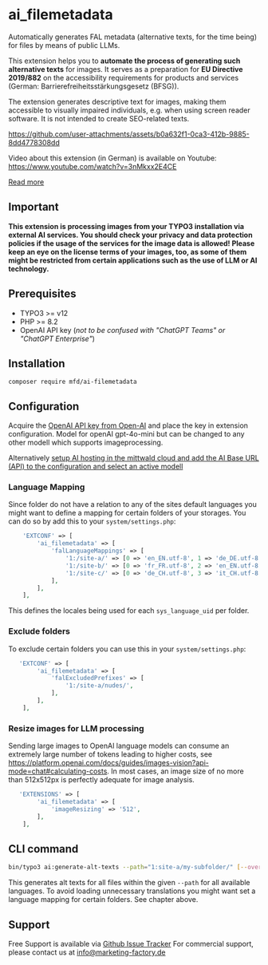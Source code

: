 # ai_filemetadata

Automatically generates FAL metadata (alternative texts, for the time being) for files by means of public LLMs.

This extension helps you to **automate the process of generating such alternative texts** for images. It serves as a preparation for **EU Directive 2019/882** on the accessibility requirements for products and services (German: Barrierefreiheitsstärkungsgesetz (BFSG)).

The extension generates descriptive text for images, making them accessible to visually impaired individuals,
e.g. when using screen reader software. It is not intended to create SEO-related texts.


https://github.com/user-attachments/assets/b0a632f1-0ca3-412b-9885-8dd4778308dd

Video about this extension (in German) is available on Youtube: https://www.youtube.com/watch?v=3nMkxx2E4CE



[Read more](https://www.marketing-factory.com/services/programming-and-development/custom-development/ai-filemetdadata/)


## Important

**This extension is processing images from your TYPO3 installation via external AI services. You should check
your privacy and data protection policies if the usage of the services for the image data is allowed! Please keep an eye on the license terms of your images, too, as some of them might be restricted from certain applications such as the use of LLM or AI technology.**

## Prerequisites

* TYPO3 >= v12
* PHP >= 8.2
* OpenAI API key (_not to be confused with "ChatGPT Teams" or "ChatGPT Enterprise"_)

## Installation

`composer require mfd/ai-filemetadata`

## Configuration

Acquire the [OpenAI API key from Open-AI](https://platform.openai.com/docs/quickstart) and place the key in extension
configuration. Model for openAI gpt-4o-mini but can be changed to any other modell which supports imageprocessing.

Alternatively [setup AI hosting in the mittwald cloud and add the AI Base URL (API) to the configuration and select
an active modell](https://www.marketing-factory.com/blog/using-our-typo3-extension-ai-filemetadata-with-mittwalds-ai-hosting/)

### Language Mapping

Since folder do not have a relation to any of the sites default languages you might want to define a mapping for certain folders of your storages. You can do so by add this to your `system/settings.php`:

```php
    'EXTCONF' => [
        'ai_filemetadata' => [
            'falLanguageMappings' => [
                '1:/site-a/' => [0 => 'en_EN.utf-8', 1 => 'de_DE.utf-8'],
                '1:/site-b/' => [0 => 'fr_FR.utf-8', 2 => 'en_EN.utf-8'],
                '1:/site-c/' => [0 => 'de_CH.utf-8', 3 => 'it_CH.utf-8', 4 => 'fr_CH.utf-8'],
            ],
        ],
    ],
```

This defines the locales being used for each `sys_language_uid` per folder.

### Exclude folders

To exclude certain folders you can use this in your `system/settings.php`:

```php
   'EXTCONF' => [
        'ai_filemetadata' => [
            'falExcludedPrefixes' => [
                '1:/site-a/nudes/',
            ],
        ],
    ],
```

### Resize images for LLM processing

Sending large images to OpenAI language models can consume an extremely large number of tokens leading to higher costs, see https://platform.openai.com/docs/guides/images-vision?api-mode=chat#calculating-costs.
In most cases, an image size of no more than 512x512px is perfectly adequate for image analysis.

```php
   'EXTENSIONS' => [
        'ai_filemetadata' => [
            'imageResizing' => '512',
        ],
    ],
```

## CLI command

```bash
bin/typo3 ai:generate-alt-texts --path="1:site-a/my-subfolder/" [--overwrite] [--limit=1]
```

This generates alt texts for all files within the given `--path` for all available languages. To avoid loading unnecessary translations you might want set a language mapping for certain folders. See chapter above.

## Support
Free Support is available via [Github Issue Tracker](https://github.com/marketing-factory/ai-filemetadata/issues)
For commercial support, please contact us at [info@marketing-factory.de](mailto:info@marketing-factory.de)
